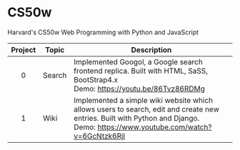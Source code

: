 # CS50w
Harvard's CS50w Web Programming with Python and JavaScript

Project | Topic | Description
:--:|--|--
0 | Search | Implemented Googol, a Google search frontend replica. Built with HTML, SaSS, BootStrap4.x <br> Demo: https://youtu.be/86Tvz86RDMg
1 | Wiki | Implemented a simple wiki website which allows users to search, edit and create new entries. Built with Python and Django. <br> Demo: https://www.youtube.com/watch?v=6GcNtzk6RjI
